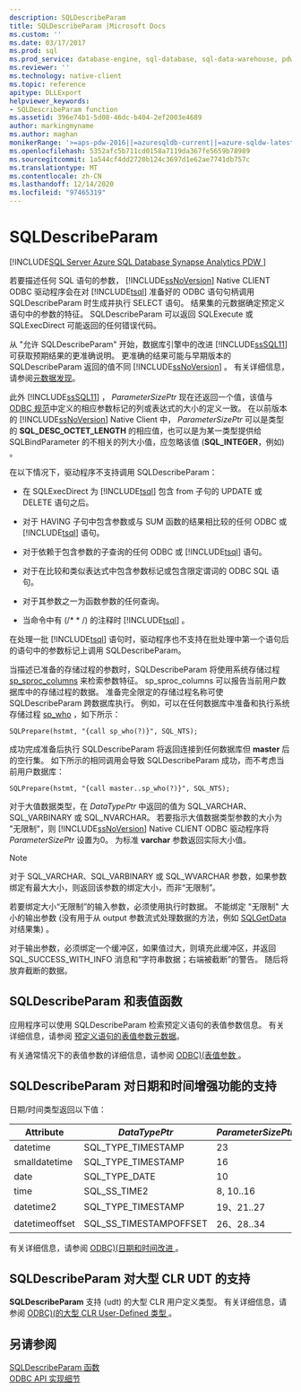 ```yaml
---
description: SQLDescribeParam
title: SQLDescribeParam |Microsoft Docs
ms.custom: ''
ms.date: 03/17/2017
ms.prod: sql
ms.prod_service: database-engine, sql-database, sql-data-warehouse, pdw
ms.reviewer: ''
ms.technology: native-client
ms.topic: reference
apitype: DLLExport
helpviewer_keywords:
- SQLDescribeParam function
ms.assetid: 396e74b1-5d08-46dc-b404-2ef2003e4689
author: markingmyname
ms.author: maghan
monikerRange: '>=aps-pdw-2016||=azuresqldb-current||=azure-sqldw-latest||>=sql-server-2016||>=sql-server-linux-2017||=azuresqldb-mi-current'
ms.openlocfilehash: 5352afc5b711cd0158a7119da367fe5659b78989
ms.sourcegitcommit: 1a544cf4dd2720b124c3697d1e62ae7741db757c
ms.translationtype: MT
ms.contentlocale: zh-CN
ms.lasthandoff: 12/14/2020
ms.locfileid: "97465319"
---
```

# <a name="sqldescribeparam"></a>SQLDescribeParam
[!INCLUDE[SQL Server Azure SQL Database Synapse Analytics PDW ](../../includes/applies-to-version/sql-asdb-asdbmi-asa-pdw.md)]

  若要描述任何 SQL 语句的参数， [!INCLUDE[ssNoVersion](../../includes/ssnoversion-md.md)] Native CLIENT ODBC 驱动程序会在对 [!INCLUDE[tsql](../../includes/tsql-md.md)] 准备好的 ODBC 语句句柄调用 SQLDescribeParam 时生成并执行 SELECT 语句。 结果集的元数据确定预定义语句中的参数的特征。 SQLDescribeParam 可以返回 SQLExecute 或 SQLExecDirect 可能返回的任何错误代码。  
  
 从 "允许 SQLDescribeParam" 开始，数据库引擎中的改进 [!INCLUDE[ssSQL11](../../includes/sssql11-md.md)] 可获取预期结果的更准确说明。 更准确的结果可能与早期版本的 SQLDescribeParam 返回的值不同 [!INCLUDE[ssNoVersion](../../includes/ssnoversion-md.md)] 。 有关详细信息，请参阅[元数据发现](../../relational-databases/native-client/features/metadata-discovery.md)。  
  
 此外 [!INCLUDE[ssSQL11](../../includes/sssql11-md.md)] ， *ParameterSizePtr* 现在还返回一个值，该值与 [ODBC 规范](../../odbc/reference/appendixes/column-size.md)中定义的相应参数标记的列或表达式的大小的定义一致。 在以前版本的 [!INCLUDE[ssNoVersion](../../includes/ssnoversion-md.md)] Native Client 中， *ParameterSizePtr* 可以是类型的 **SQL_DESC_OCTET_LENGTH** 的相应值，也可以是为某一类型提供给 SQLBindParameter 的不相关的列大小值，应忽略该值 (**SQL_INTEGER**，例如) 。  
  
 在以下情况下，驱动程序不支持调用 SQLDescribeParam：  
  
-   在 SQLExecDirect 为 [!INCLUDE[tsql](../../includes/tsql-md.md)] 包含 from 子句的 UPDATE 或 DELETE 语句之后。  
  
-   对于 HAVING 子句中包含参数或与 SUM 函数的结果相比较的任何 ODBC 或 [!INCLUDE[tsql](../../includes/tsql-md.md)] 语句。  
  
-   对于依赖于包含参数的子查询的任何 ODBC 或 [!INCLUDE[tsql](../../includes/tsql-md.md)] 语句。  
  
-   对于在比较和类似表达式中包含参数标记或包含限定谓词的 ODBC SQL 语句。  
  
-   对于其参数之一为函数参数的任何查询。  
  
-   当命令中有 (/* \* /) 的注释时 [!INCLUDE[tsql](../../includes/tsql-md.md)] 。  
  
 在处理一批 [!INCLUDE[tsql](../../includes/tsql-md.md)] 语句时，驱动程序也不支持在批处理中第一个语句后的语句中的参数标记上调用 SQLDescribeParam。  
  
 当描述已准备的存储过程的参数时，SQLDescribeParam 将使用系统存储过程 [sp_sproc_columns](../../relational-databases/system-stored-procedures/sp-sproc-columns-transact-sql.md) 来检索参数特征。 sp_sproc_columns 可以报告当前用户数据库中的存储过程的数据。 准备完全限定的存储过程名称可使 SQLDescribeParam 跨数据库执行。 例如，可以在任何数据库中准备和执行系统存储过程 [sp_who](../../relational-databases/system-stored-procedures/sp-who-transact-sql.md) ，如下所示：  
  
```  
SQLPrepare(hstmt, "{call sp_who(?)}", SQL_NTS);  
```  
  
 成功完成准备后执行 SQLDescribeParam 将返回连接到任何数据库但 **master** 后的空行集。 如下所示的相同调用会导致 SQLDescribeParam 成功，而不考虑当前用户数据库：  
  
```  
SQLPrepare(hstmt, "{call master..sp_who(?)}", SQL_NTS);  
```  
  
 对于大值数据类型，在 *DataTypePtr* 中返回的值为 SQL_VARCHAR、SQL_VARBINARY 或 SQL_NVARCHAR。 若要指示大值数据类型参数的大小为 "无限制"，则 [!INCLUDE[ssNoVersion](../../includes/ssnoversion-md.md)] Native CLIENT ODBC 驱动程序将 *ParameterSizePtr* 设置为0。 为标准 **varchar** 参数返回实际大小值。  
  
> [!NOTE]  
>  对于 SQL_VARCHAR、SQL_VARBINARY 或 SQL_WVARCHAR 参数，如果参数绑定有最大大小，则返回该参数的绑定大小，而非“无限制”。  
  
 若要绑定大小“无限制”的输入参数，必须使用执行时数据。 不能绑定 "无限制" 大小的输出参数 (没有用于从 output 参数流式处理数据的方法，例如 [SQLGetData](../../relational-databases/native-client-odbc-api/sqlgetdata.md) 对结果集) 。  
  
 对于输出参数，必须绑定一个缓冲区，如果值过大，则填充此缓冲区，并返回 SQL_SUCCESS_WITH_INFO 消息和“字符串数据；右端被截断”的警告。 随后将放弃截断的数据。  
  
## <a name="sqldescribeparam-and-table-valued-parameters"></a>SQLDescribeParam 和表值函数  
 应用程序可以使用 SQLDescribeParam 检索预定义语句的表值参数信息。 有关详细信息，请参阅 [预定义语句的表值参数元数据](../../relational-databases/native-client-odbc-table-valued-parameters/table-valued-parameter-metadata-for-prepared-statements.md)。  
  
 有关通常情况下的表值参数的详细信息，请参阅 [ODBC&#41;&#40;表值参数 ](../../relational-databases/native-client-odbc-table-valued-parameters/table-valued-parameters-odbc.md)。  
  
## <a name="sqldescribeparam-support-for-enhanced-date-and-time-features"></a>SQLDescribeParam 对日期和时间增强功能的支持  
 日期/时间类型返回以下值：  
  
| Attribute | *DataTypePtr* | *ParameterSizePtr* | *DecimalDigitsPtr* |  
| --------- | ------------- | ------------------ | ------------------ |  
|datetime|SQL_TYPE_TIMESTAMP|23|3|  
|smalldatetime|SQL_TYPE_TIMESTAMP|16|0|  
|date|SQL_TYPE_DATE|10|0|  
|time|SQL_SS_TIME2|8, 10..16|0..7|  
|datetime2|SQL_TYPE_TIMESTAMP|19、21..27|0..7|  
|datetimeoffset|SQL_SS_TIMESTAMPOFFSET|26、28..34|0..7|  
  
 有关详细信息，请参阅 [ODBC&#41;&#40;日期和时间改进 ](../../relational-databases/native-client-odbc-date-time/date-and-time-improvements-odbc.md)。  
  
## <a name="sqldescribeparam-support-for-large-clr-udts"></a>SQLDescribeParam 对大型 CLR UDT 的支持  
 **SQLDescribeParam** 支持 (udt) 的大型 CLR 用户定义类型。 有关详细信息，请参阅 [ODBC&#41;&#40;的大型 CLR User-Defined 类型 ](../../relational-databases/native-client/odbc/large-clr-user-defined-types-odbc.md)。  
  
## <a name="see-also"></a>另请参阅  
 [SQLDescribeParam 函数](../../odbc/reference/syntax/sqldescribeparam-function.md)   
 [ODBC API 实现细节](../../relational-databases/native-client-odbc-api/odbc-api-implementation-details.md)  
  
